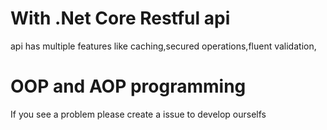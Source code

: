 # With .Net Core Restful api 

api has multiple features like caching,secured operations,fluent validation,

# OOP and AOP programming 

If you see a problem please create a issue to develop ourselfs
